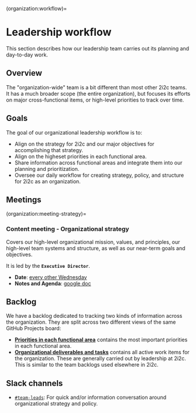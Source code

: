 (organization:workflow)=
# Leadership workflow

This section describes how our leadership team carries out its planning and day-to-day work.

## Overview

The "organization-wide" team is a bit different than most other 2i2c teams.
It has a much broader scope (the entire organization), but focuses its efforts on major cross-functional items, or high-level priorities to track over time.

## Goals

The goal of our organizational leadership workflow is to:

- Align on the strategy for 2i2c and our major objectives for accomplishing that strategy.
- Align on the higheset priorities in each functional area.
- Share information across functional areas and integrate them into our planning and prioritization.
- Oversee our daily workflow for creating strategy, policy, and structure for 2i2c as an organization.

## Meetings

(organization:meeting-strategy)=
### Content meeting - Organizational strategy

Covers our high-level organizational mission, values, and principles, our high-level team systems and structure, as well as our near-term goals and objectives.

It is led by the **`Executive Director`**.

- **Date**: [every other Wednesday](https://calendar.google.com/calendar/embed?src=c_nq8hl7qsm484g1p7mfkm29jpo8%40group.calendar.google.com&ctz=America%2FLos_Angeles)
- **Notes and Agenda**: [google doc](https://drive.google.com/open?id=1HoNX8T8IQ1uhS2ryi1r9iS-nSbPT1b1Y7HsjosbHme8&authuser=1&usp=meetingnotes&showmeetingnotespromo=true)

## Backlog

We have a backlog dedicated to tracking two kinds of information across the organization.
They are split across two different views of the same GitHub Projects board:

- [**Priorities in each functional area**](https://github.com/orgs/2i2c-org/projects/34/views/7) contains the most important priorities in each functional area.
- [**Organizational deliverables and tasks**](https://github.com/orgs/2i2c-org/projects/34/views/8) contains all active work items for the organization. These are generally carried out by leadership at 2i2c. This is similar to the team backlogs used elsewhere in 2i2c.

## Slack channels

- [`#team-leads`](https://2i2c.slack.com/archives/C047H7W78M6): For quick and/or information conversation around organizational strategy and policy.

